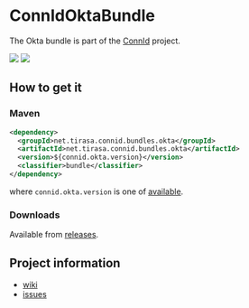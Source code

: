 <!--

    Copyright (C) 2019 ConnId (connid-dev@googlegroups.com)

    Licensed under the Apache License, Version 2.0 (the "License");
    you may not use this file except in compliance with the License.
    You may obtain a copy of the License at

            http://www.apache.org/licenses/LICENSE-2.0

    Unless required by applicable law or agreed to in writing, software
    distributed under the License is distributed on an "AS IS" BASIS,
    WITHOUT WARRANTIES OR CONDITIONS OF ANY KIND, either express or implied.
    See the License for the specific language governing permissions and
    limitations under the License.

-->
ConnIdOktaBundle
==============

The Okta bundle is part of the [ConnId](http://connid.tirasa.net) project.

<a href="https://travis-ci.org/Tirasa/ConnIdOktaBundle"><img src="https://api.travis-ci.org/Tirasa/ConnIdOktaBundle.png"/></a>
<a href="#">
  <img src="https://img.shields.io/maven-central/v/net.tirasa.connid.bundles.okta/net.tirasa.connid.bundles.okta.svg"/>
</a>

## How to get it

### Maven

```XML
<dependency>
  <groupId>net.tirasa.connid.bundles.okta</groupId>
  <artifactId>net.tirasa.connid.bundles.okta</artifactId>
  <version>${connid.okta.version}</version>
  <classifier>bundle</classifier>
</dependency>
```

where `connid.okta.version` is one of [available](https://repo1.maven.org/maven2/net/tirasa/connid/bundles/okta/net.tirasa.connid.bundles.okta/).

### Downloads

Available from [releases](https://github.com/Tirasa/ConnIdOktaBundle/releases).

## Project information

 * [wiki](https://connid.atlassian.net/wiki/display/BASE/Okta)
 * [issues](https://connid.atlassian.net/browse/OKTA)
